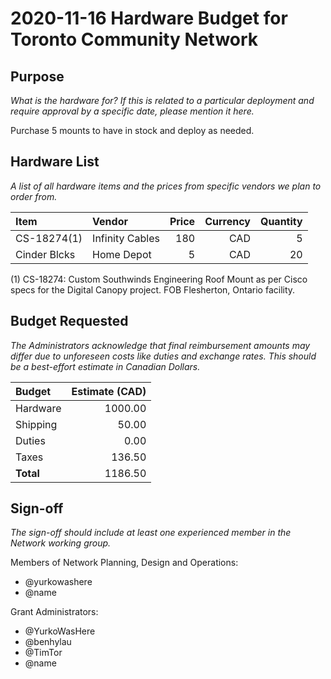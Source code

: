 # 2020-11-16 Hardware Budget for Toronto Community Network

## Purpose

_What is the hardware for? If this is related to a particular deployment and require approval by a specific date, please mention it here._

Purchase 5 mounts to have in stock and deploy as needed.

## Hardware List

_A list of all hardware items and the prices from specific vendors we plan to order from._

| Item        | Vendor     | Price  | Currency | Quantity | 
|:------------|:-----------|-------:|---------:|---------:|
| CS-18274(1)    | Infinity Cables|  180   |   CAD    |        5 |
| Cinder Blcks| Home Depot |    5   |   CAD    |        20 |

(1) CS-18274: Custom Southwinds Engineering Roof Mount as per Cisco specs for the Digital Canopy project. FOB Flesherton, Ontario facility.

## Budget Requested

_The Administrators acknowledge that final reimbursement amounts may differ due to unforeseen costs like duties and exchange rates. This should be a best-effort estimate in Canadian Dollars._

| Budget    | Estimate (CAD) |
|:----------|---------------:|
| Hardware  |        1000.00 |
| Shipping  |          50.00 |
| Duties    |           0.00 |
| Taxes     |         136.50 |
| **Total** |        1186.50 |

## Sign-off

_The sign-off should include at least one experienced member in the Network working group._

Members of Network Planning, Design and Operations:
- @yurkowashere
- @name

Grant Administrators:
- @YurkoWasHere 
- @benhylau
- @TimTor 
- @name
